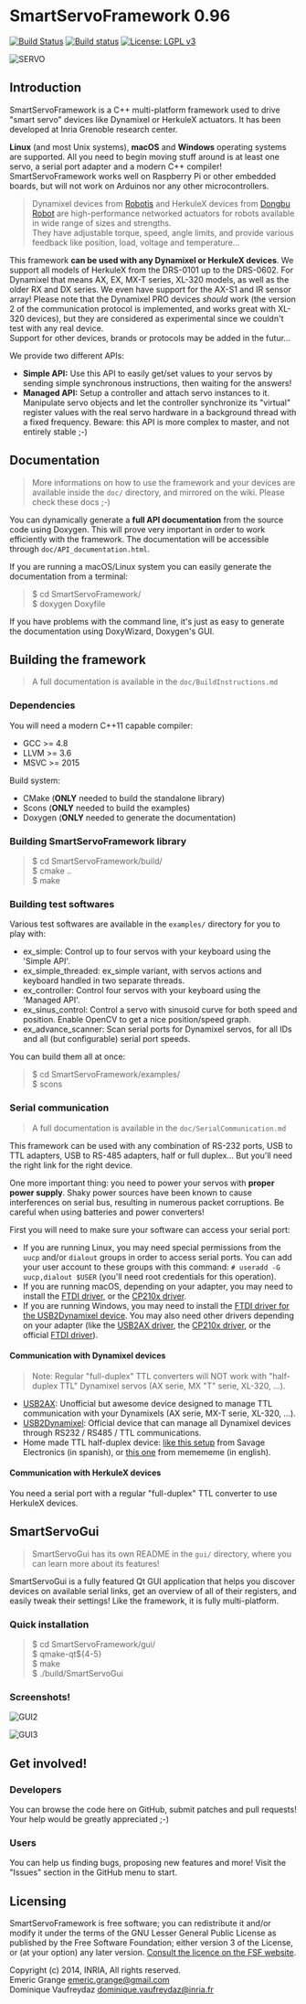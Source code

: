 SmartServoFramework 0.96
========================

[![Build Status](https://travis-ci.org/emericg/SmartServoFramework.svg?branch=master)](https://travis-ci.org/emericg/SmartServoFramework)
[![Build status](https://ci.appveyor.com/api/projects/status/doqnmp6jrlqjyt22?svg=true)](https://ci.appveyor.com/project/emericg/smartservoframework)
[![License: LGPL v3](https://img.shields.io/badge/license-LGPL%20v3-green.svg)](http://www.gnu.org/licenses/lgpl-3.0)

![SERVO](https://raw.githubusercontent.com/emericg/SmartServoFramework/master/gui/resources/img/dynamixel_ax12_diagram.png)

## Introduction

SmartServoFramework is a C++ multi-platform framework used to drive "smart servo" devices like Dynamixel or HerkuleX actuators. It has been developed at Inria Grenoble research center.

**Linux** (and most Unix systems), **macOS** and **Windows** operating systems are supported. All you need to begin moving stuff around is at least one servo, a serial port adapter and a modern C++ compiler! SmartServoFramework works well on Raspberry Pi or other embedded boards, but will not work on Arduinos nor any other microcontrollers.

> Dynamixel devices from [Robotis](http://www.robotis.com/) and HerkuleX devices from [Dongbu Robot](http://www.dongburobot.com/) are high-performance networked actuators for robots available in wide range of sizes and strengths.  
> They have adjustable torque, speed, angle limits, and provide various feedback like position, load, voltage and temperature...

This framework **can be used with any Dynamixel or HerkuleX devices**. We support all models of HerkuleX from the DRS-0101 up to the DRS-0602. For Dynamixel that means AX, EX, MX-T series, XL-320 models, as well as the older RX and DX series. We even have support for the AX-S1 and IR sensor array! Please note that the Dynamixel PRO devices *should* work (the version 2 of the communication protocol is implemented, and works great with XL-320 devices), but they are considered as experimental since we couldn't test with any real device.  
Support for other devices, brands or protocols may be added in the futur...

We provide two different APIs:
* **Simple API:** Use this API to easily get/set values to your servos by sending simple synchronous instructions, then waiting for the answers!  
* **Managed API:** Setup a controller and attach servo instances to it. Manipulate servo objects and let the controller synchronize its "virtual" register values with the real servo hardware in a background thread with a fixed frequency.  Beware: this API is more complex to master, and not entirely stable ;-)  

## Documentation

> More informations on how to use the framework and your devices are available inside the `doc/` directory, and mirrored on the wiki. Please check these docs ;-)

You can dynamically generate a **full API documentation** from the source code using Doxygen. This will prove very important in order to work efficiently with the framework. The documentation will be accessible through `doc/API_documentation.html`.

If you are running a macOS/Linux system you can easily generate the documentation from a terminal:
> $ cd SmartServoFramework/  
> $ doxygen Doxyfile  

If you have problems with the command line, it's just as easy to generate the documentation using DoxyWizard, Doxygen's GUI.

## Building the framework

> A full documentation is available in the `doc/BuildInstructions.md`

### Dependencies

You will need a modern C++11 capable compiler:
* GCC >= 4.8  
* LLVM >= 3.6  
* MSVC >= 2015  

Build system:
* CMake (**ONLY** needed to build the standalone library)  
* Scons (**ONLY** needed to build the examples)  
* Doxygen (**ONLY** needed to generate the documentation)  

### Building SmartServoFramework library

> $ cd SmartServoFramework/build/  
> $ cmake ..  
> $ make  

### Building test softwares

Various test softwares are available in the `examples/` directory for you to play with:

* ex_simple: Control up to four servos with your keyboard using the 'Simple API'.  
* ex_simple_threaded: ex_simple variant, with servos actions and keyboard handled in two separate threads.  
* ex_controller: Control four servos with your keyboard using the 'Managed API'.  
* ex_sinus_control: Control a servo with sinusoid curve for both speed and position. Enable OpenCV to get a nice position/speed graph.  
* ex_advance_scanner: Scan serial ports for Dynamixel servos, for all IDs and all (but configurable) serial port speeds.  

You can build them all at once:
> $ cd SmartServoFramework/examples/  
> $ scons  

### Serial communication

> A full documentation is available in the `doc/SerialCommunication.md`

This framework can be used with any combination of RS-232 ports, USB to TTL adapters, USB to RS-485 adapters, half or full duplex... But you'll need the right link for the right device.

One more important thing: you need to power your servos with **proper power supply**. Shaky power sources have been known to cause interferences on serial bus, resulting in numerous packet corruptions. Be careful when using batteries and power converters!

First you will need to make sure your software can access your serial port:
* If you are running Linux, you may need special permissions from the `uucp` and/or `dialout` groups in order to access serial ports. You can add your user account to these groups with this command: `# useradd -G uucp,dialout $USER` (you'll need root credentials for this operation).
* If you are running macOS, depending on your adapter, you may need to install the [FTDI driver](http://www.robotis.com/xe/download_en/646927), or the [CP210x driver](http://www.silabs.com/products/mcu/pages/usbtouartbridgevcpdrivers.aspx).
* If you are running Windows, you may need to install the [FTDI driver for the USB2Dynamixel device](http://www.robotis.com/xe/download_en/646927). You may also need other drivers depending on your adapter (like the [USB2AX driver](https://raw.githubusercontent.com/Xevel/usb2ax/master/firmware/lufa_usb2ax/USB2AX.inf), the [CP210x driver](http://www.silabs.com/products/mcu/pages/usbtouartbridgevcpdrivers.aspx), or the official [FTDI driver](http://www.ftdichip.com/Drivers/D2XX.htm)).

#### Communication with Dynamixel devices

> Note: Regular "full-duplex" TTL converters will NOT work with "half-duplex TTL" Dynamixel servos (AX serie, MX "T" serie, XL-320, ...).

* [USB2AX](http://www.xevelabs.com/doku.php?id=product:usb2ax:usb2ax): Unofficial but awesome device designed to manage TTL communication with your Dynamixels (AX serie, MX-T serie, XL-320, ...).  
* [USB2Dynamixel](http://support.robotis.com/en/product/auxdevice/interface/usb2dxl_manual.htm): Official device that can manage all Dynamixel devices through RS232 / RS485 / TTL communications.  
* Home made TTL half-duplex device: [like this setup](http://savageelectronics.blogspot.fr/2011/01/arduino-y-dynamixel-ax-12.html) from Savage Electronics (in spanish), or [this one](http://www.memememememememe.me/the-dynamixel/) from memememe (in english).  

#### Communication with HerkuleX devices

You need a serial port with a regular "full-duplex" TTL converter to use HerkuleX devices.

## SmartServoGui

> SmartServoGui has its own README in the `gui/` directory, where you can learn more about its features!

SmartServoGui is a fully featured Qt GUI application that helps you discover devices on available serial links, get an overview of all of their registers, and easily tweak their settings! Like the framework, it is fully multi-platform.

### Quick installation

> $ cd SmartServoFramework/gui/  
> $ qmake-qt${4-5}  
> $ make  
> $ ./build/SmartServoGui  

### Screenshots!

![GUI2](http://i.imgur.com/x3sXE31.png)

![GUI3](http://i.imgur.com/bE2qYIk.png)

## Get involved!

### Developers

You can browse the code here on GitHub, submit patches and pull requests! Your help would be greatly appreciated ;-)

### Users

You can help us finding bugs, proposing new features and more! Visit the "Issues" section in the GitHub menu to start.

## Licensing

SmartServoFramework is free software; you can redistribute it and/or modify it under the terms of the GNU Lesser General Public License as published by the Free Software Foundation; either version 3 of the License, or (at your option) any later version.
[Consult the licence on the FSF website](http://www.gnu.org/licenses/lgpl-3.0.txt).

Copyright (c) 2014, INRIA, All rights reserved.  
Emeric Grange <emeric.grange@gmail.com>  
Dominique Vaufreydaz <dominique.vaufreydaz@inria.fr>  
